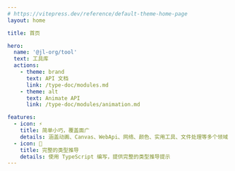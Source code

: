 ```yaml
---
# https://vitepress.dev/reference/default-theme-home-page
layout: home

title: 首页

hero:
  name: '@jl-org/tool'
  text: 工具库
  actions:
    - theme: brand
      text: API 文档
      link: /type-doc/modules.md
    - theme: alt
      text: Animate API
      link: /type-doc/modules/animation.md

features:
  - icon: ⚡
    title: 简单小巧，覆盖面广
    details: 涵盖动画、Canvas、WebApi、网络、颜色、实用工具、文件处理等多个领域
  - icon: 💪
    title: 完整的类型推导
    details: 使用 TypeScript 编写，提供完整的类型推导提示
---
```

